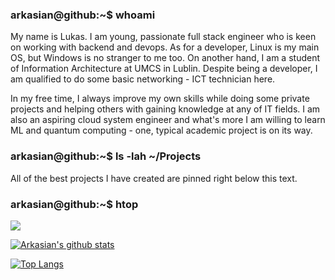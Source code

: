 ### arkasian@github:~$ whoami

My name is Lukas. I am young, passionate full stack engineer who is keen on working with backend and devops.
As for a developer, Linux is my main OS, but Windows is no stranger to me too.
On another hand, I am a student of Information Architecture at UMCS in Lublin. Despite being a developer, I am qualified to do some basic networking - ICT technician here.

In my free time, I always improve my own skills while doing some private projects and helping others with gaining knowledge at any of IT fields.
I am also an aspiring cloud system engineer and what's more I am willing to learn ML and quantum computing - one, typical academic project is on its way.

### arkasian@github:~$ ls -lah ~/Projects

All of the best projects I have created are pinned right below this text.

### arkasian@github:~$ htop
![](https://komarev.com/ghpvc/?username=0fca)

[![Arkasian's github stats](https://github-readme-stats.vercel.app/api?username=0fca)](https://github.com/0fca/)

[![Top Langs](https://github-readme-stats.vercel.app/api/top-langs/?username=0fca&layout=compact)](https://github.com/anuraghazra/github-readme-stats)
